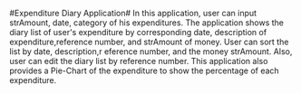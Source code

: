 #Expenditure Diary Application#
In this application, user can input strAmount, date, category of his expenditures.
The application shows the diary list of user's expenditure by corresponding date, description of expenditure,reference number, 
and strAmount of money. User can sort the list by date, description,r eference number, and the money strAmount.
Also, user can edit the diary list by reference number. This application also provides a Pie-Chart of the expenditure 
to show the percentage of each expenditure.
